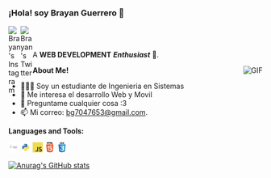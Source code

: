 <h3 title="hehehe"> ¡Hola! soy Brayan Guerrero 👋</h3>

<a href="https://www.instagram.com/_besgo_/">
  <img align="left" alt="Brayan's Instagram" width="24px" src="https://cdn.jsdelivr.net/npm/simple-icons@v3/icons/instagram.svg" />
</a>
<a href="https://twitter.com/@BesgoXD">
  <img align="left" alt="Brayan's Twitter" width="24px" src="https://cdn.jsdelivr.net/npm/simple-icons@3.13.0/icons/twitter.svg" />
</a>

<br />
<br />

A **WEB DEVELOPMENT** ***Enthusiast*** 🚀.
 

  <img align="right" alt="GIF" src="https://i.pinimg.com/originals/e4/26/70/e426702edf874b181aced1e2fa5c6cde.gif" />

**About Me!**

- 👨🏽‍💻 Soy un estudiante de Ingenieria en Sistemas
- 🤔 Me interesa el desarrollo Web y Movil
- 💬 Preguntame cualquier cosa :3 
- 📫 Mi correo: [bg7047653@gmail.com](mailto:bg7047653@gmail.com).

**Languages and Tools:**  

<code><img height="20" src="https://raw.githubusercontent.com/github/explore/80688e429a7d4ef2fca1e82350fe8e3517d3494d/topics/java/java.png"></code>
<code><img height="20" src="https://raw.githubusercontent.com/github/explore/80688e429a7d4ef2fca1e82350fe8e3517d3494d/topics/python/python.png"></code>
<code><img height="20" src="https://raw.githubusercontent.com/github/explore/80688e429a7d4ef2fca1e82350fe8e3517d3494d/topics/javascript/javascript.png"></code>
<code><img height="20" src="https://raw.githubusercontent.com/github/explore/80688e429a7d4ef2fca1e82350fe8e3517d3494d/topics/html/html.png"></code>
<code><img height="20" src="https://raw.githubusercontent.com/github/explore/80688e429a7d4ef2fca1e82350fe8e3517d3494d/topics/css/css.png"></code>

[![Anurag's GitHub stats](https://github-readme-stats.vercel.app/api?username=BrayanStewartGuerrero&show_icons=true&theme=tokyonight)](https://github.com/anuraghazra/github-readme-stats)
